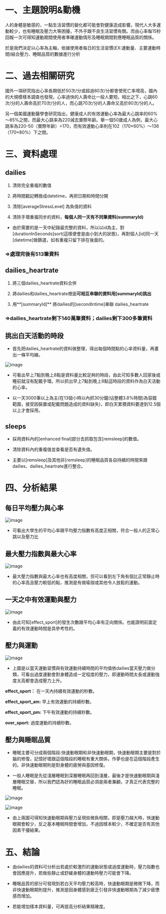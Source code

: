 # 一、主題說明&動機

人的身體是敏感的，一點生活習慣的變化都可能會對健康造成影響。現代人大多運動較少，也有睡眠及壓力大等困擾，不外乎跟不良生活習慣有關。而由心率每15秒回報一次可得知運動期間使用者準確運動情形及睡眠期間對應睡眠品質的關係。

於是我們決定以心率為主軸，依據使用者每日的生活習慣(EX:運動量、主要運動時間)結合壓力、睡眠品質的數據進行分析

# 二、過去相關研究

國外一項研究指出心率長期低於50次/分或超過80次/分都會使死亡率增高，國內的大規模樣本調查也發現，心率過快的人壽命比一般人要短。相比之下，心跳60次/分的人壽命高於70次/分的人，而心跳70次/分的人壽命又高於80次/分的人。

另一個美國運動醫學會研究指出，健康成人的有效運動心率為最大心跳率的60%～85%之間，而最大心跳率為220減去實際年齡。舉一個50歲成人為例，最大心跳率為220-50（實際年齡）=170，而有效運動心率則在102（170×60%）～136（170×80%）下之間。

# 三、資料處理

## dailies

1. 清除完全重複的數值

2. 將時間戳記轉換成datetime，再把日期和時間分開

3. 清除[averageStressLevel] 為負值的資料

4. 清除手環重複同步的資料，**每個人同一天有不同筆資料(summaryId)**

* 由於需要的是一天中紀錄最完整的資料，所以以id為主，對[durationInSeconds]sort(這樣便會是由小到大的狀態)，再對個人[id]同一天[datetime]做篩選，如有重複只留下排在後面的。

### =>處理完後有513筆資料

## dailies_heartrate

1. 將三個dailies_heartrate資料合併

2. 將dailies和dailies_heartrate裡面**可相互串聯的資料用[summaryId]挑出**
    
3. 用**[summaryId]** 將dailies的[secondIntime]串聯 dailies_heartrate

### =>dailies_heartrate剩下140萬筆資料；dailies剩下300多筆資料

## 挑出白天活動的時段

* 首先把dailies_heartrate的資料做整理，得出每個時間點的心率資料量，再畫出一條平均線。

![image](https://github.com/jason-28/Learning-Note/blob/main/img/%E5%B9%B3%E5%9D%87%E5%BF%83%E7%8E%87.jpg)

* 可看出早上7點到晚上8點是資料量比較足夠的時段，由此可知多數人回家後或睡前就沒有配戴手環。所以抓出早上7點到晚上8點這時段的資料作為白天活動的心率。

* 以一天3000筆以上為主(在13個小時以內抓30分鐘(佔整體3.8%時間)為容錯範圍，接受因裝置或配戴問題造成的資料缺失)，即白天累積資料要達到12.5個以上才會採用。

## sleeps

* 採用資料內的[enhanced final]部分去抓取包含[remsleep]的數值。

* 清除資料內的重複值並查看是否有遺失值。

* 主要以[remsleep]及其他非[remsleep]的睡眠品質各自持續的時間來跟dailies、dailies_heartrate進行整合。

# 四、分析結果

## 每日平均壓力與心率

![image](https://github.com/jason-28/Learning-Note/blob/main/img/%E5%B9%B3%E5%9D%87%E5%A3%93%E5%8A%9B%E8%88%87%E5%BF%83%E7%8E%87.jpg)

* 可看出大學生的平均心率跟平均壓力指數有高度正相關，符合一般人的正常心跳以及壓力比

## 最大壓力指數與最大心率

![image](https://github.com/jason-28/Learning-Note/blob/main/img/%E6%9C%80%E5%A4%A7%E5%A3%93%E5%8A%9B%E6%8C%87%E6%95%B8%E8%88%87%E6%9C%80%E5%A4%A7%E5%BF%83%E7%8E%87.jpg)

* 最大壓力指數與最大心率也有高度相關，但可以看到左下角有個比正常靜止時的心率高且壓力較低的點，推測是有做瑜珈或其他令人放鬆的運動。

## 一天之中有效運動與壓力

![image](https://github.com/jason-28/Learning-Note/blob/main/img/%E4%B8%80%E5%A4%A9%E4%B9%8B%E4%B8%AD%E6%9C%89%E6%95%88%E9%81%8B%E5%8B%95%E8%88%87%E5%A3%93%E5%8A%9B.jpg)

* 由此可知[effect_sport]的發生次數跟平均心率有正向關係。也能證明前面定義的有效運動時間是具參考性的。

## 壓力與運動

![image](https://github.com/jason-28/Learning-Note/blob/main/img/%E5%A3%93%E5%8A%9B%E8%88%87%E9%81%8B%E5%8B%95.jpg)

* 上圖是以當天運動習慣與有效運動持續時間的平均值依dailies當天壓力做分類，可看出過度運動會對身體造成一定程度的壓力，即運動時間太長或運動強度太高都會造成壓力上升。

**effect_sport：** 在一天內持續有效運動的秒數。

**effect_sport_am:** 早上有效運動的持續秒數。

**effect_sport_pm:** 下午有效運動的持續秒數。
    
**over_sport:** 過度運動的持續秒數。

## 壓力與睡眠品質

* 睡眠主要可分成兩個階段:快速動眼期和非快速動眼期，快速動眼期主要是對於腦的修復，記憶好壞跟這個階段的睡眠有重大關係，作夢也是在這個階段產生的。非快速動眼期則是對身體的疲勞與基因修復。

* 一般人睡眠是先從淺層睡眠到深層睡眠再回到淺層，最後才是快速動眼期與淺層睡眠交替，所以我們認為好的睡眠品質必須是兩者兼顧，才真正代表完整的睡眠。

![image](https://github.com/jason-28/Learning-Note/blob/main/img/%E5%BF%AB%E9%80%9F%E5%8B%95%E7%9C%BC%E6%9C%9F%E8%88%87%E5%A3%93%E5%8A%9B1.jpg)

![image](https://github.com/jason-28/Learning-Note/blob/main/img/%E5%BF%AB%E9%80%9F%E5%8B%95%E7%9C%BC%E6%9C%9F%E8%88%87%E5%A3%93%E5%8A%9B2.jpg)

* 由上兩圖可得知快速動眼期與壓力呈現些微負相關，即是壓力越大時，快速動眼期會較少，反之基本睡眠時間會增加，不過因樣本較少，不確定是否有其他因素干擾結果。

# 五、結論

* 由dailies的資料可分析出若處於較激烈的運動狀態或過度運動時，壓力指數也會因應提升，若做些靜止或舒緩身體的運動時壓力可能會下降。

* 睡眠品質的部分可發現到若白天平均壓力較高時，快速動眼期是微微下降，而非快速動眼期則提升，推測是因身體感到疲乏引發非快速動眼期為了減少疲憊感而增加。

* 若能增加樣本資料量，可再提高分析結果精確度。
